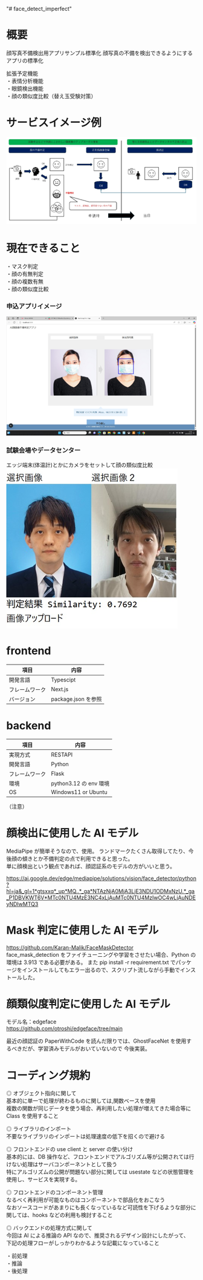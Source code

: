 "# face_detect_imperfect"

# 概要

顔写真不備検出用アプリサンプル標準化
顔写真の不備を検出できるようにするアプリの標準化

拡張予定機能  
・表情分析機能  
・眼鏡検出機能  
・顔の類似度比較（替え玉受験対策）

# サービスイメージ例

![判定後](./service_image.jpg)

# 現在できること

・マスク判定  
・顔の有無判定  
・顔の複数有無  
・顔の類似度比較

### 申込アプリイメージ

![判定後](./sample_image1.jpg)

### 試験会場やデータセンター

エッジ端末(体温計)とかにカメラをセットして顔の類似度比較  
![判定後](./sample_image4.jpg)

# frontend

| 項目           | 内容                |
| -------------- | ------------------- |
| 開発言語       | Typescipt           |
| フレームワーク | Next.js             |
| バージョン     | package.json を参照 |

# backend

| 項目           | 内容                   |
| -------------- | ---------------------- |
| 実現方式       | RESTAPI                |
| 開発言語       | Python                 |
| フレームワーク | Flask                  |
| 環境           | python3.12 の env 環境 |
| OS             | Windows11 or Ubuntu    |

（注意）

# 顔検出に使用した AI モデル

MediaPipe が簡単そうなので、使用。 ランドマークたくさん取得してたり、今後顔の傾きとか不備判定の点で利用できると思った。  
単に顔検出という観点であれば、顔認証系のモデルの方がいいと思う。

https://ai.google.dev/edge/mediapipe/solutions/vision/face_detector/python?hl=ja&_gl=1*gtsxxq*_up*MQ..*_ga*NTAzNjA0MjA3LjE3NDU1ODMxNzU.*_ga_P1DBVKWT6V*MTc0NTU4MzE3NC4xLjAuMTc0NTU4MzIwOC4wLjAuNDEyNDIwMTQ3

# Mask 判定に使用した AI モデル

https://github.com/Karan-Malik/FaceMaskDetector  
face_mask_detection をファイチューニングや学習をさせたい場合、Python の環境は 3.913 である必要がある。
また pip install -r requirement.txt でパッケージをインストールしてもエラー出るので、スクリプト流しながら手動でインストールした。

# 顔類似度判定に使用した AI モデル

モデル名：edgeface  
https://github.com/otroshi/edgeface/tree/main

最近の顔認証の PaperWithCode を読んだ限りでは、GhostFaceNet を使用するべきだが、学習済みモデルがおいていないので
今後実装。

# コーディング規約

◎ オブジェクト指向に関して  
基本的に単一で処理が終わるものに関しては,関数ベースを使用  
複数の関数が同じデータを使う場合、再利用したい処理が増えてきた場合等に Class を使用すること

◎ ライブラリのインポート  
不要なライブラリのインポートは処理速度の低下を招くので避ける

◎ フロントエンドの use client と server の使い分け  
基本的には、DB 操作など、フロントエンドでアルゴリズム等が公開されては行けない処理はサーバコンポーネントとして扱う  
特にアルゴリズムの公開が問題ない部分に関しては usestate などの状態管理を使用し、サービスを実現する。

◎ フロントエンドのコンポーネント管理  
なるべく再利用が可能なものはコンポーネントで部品化をおこなう  
なおソースコードがあまりにも長くなっているなど可読性を下げるような部分に関しては、hooks などの利用も検討すること

◎ バックエンドの処理方式に関して  
今回は AI による推論の API なので、推奨されるデザイン設計にしたがって、  
下記の処理フローがしっかりわかるような記載になっていること

・前処理  
・推論  
・後処理
